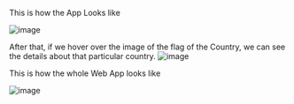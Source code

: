 This is how the App Looks like 

![image](https://user-images.githubusercontent.com/76813423/128556529-b173dc84-8bf9-4bc0-b4b9-594c83aa5145.png)


After that, if we hover over the image of the flag of the Country, we can see the details about that particular country.
![image](https://user-images.githubusercontent.com/76813423/128556860-a902dde2-c23d-4893-b8a0-2d118dd8151a.png)

This is how the whole Web App looks like

![image](https://user-images.githubusercontent.com/76813423/128556786-55700799-3e7b-4031-a2c7-3a8efb7d8df4.png)
